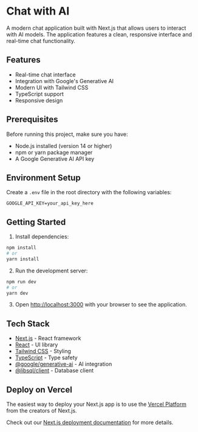 # Chat with AI

A modern chat application built with Next.js that allows users to interact with AI models. The application features a clean, responsive interface and real-time chat functionality.

## Features

- Real-time chat interface
- Integration with Google's Generative AI
- Modern UI with Tailwind CSS
- TypeScript support
- Responsive design

## Prerequisites

Before running this project, make sure you have:
- Node.js installed (version 14 or higher)
- npm or yarn package manager
- A Google Generative AI API key

## Environment Setup

Create a `.env` file in the root directory with the following variables:
```env
GOOGLE_API_KEY=your_api_key_here
```

## Getting Started

1. Install dependencies:
```bash
npm install
# or
yarn install
```

2. Run the development server:
```bash
npm run dev
# or
yarn dev
```

3. Open [http://localhost:3000](http://localhost:3000) with your browser to see the application.

## Tech Stack

- [Next.js](https://nextjs.org) - React framework
- [React](https://reactjs.org) - UI library
- [Tailwind CSS](https://tailwindcss.com) - Styling
- [TypeScript](https://www.typescriptlang.org) - Type safety
- [@google/generative-ai](https://www.npmjs.com/package/@google/generative-ai) - AI integration
- [@libsql/client](https://www.npmjs.com/package/@libsql/client) - Database client

## Deploy on Vercel

The easiest way to deploy your Next.js app is to use the [Vercel Platform](https://vercel.com/new?utm_medium=default-template&filter=next.js&utm_source=create-next-app&utm_campaign=create-next-app-readme) from the creators of Next.js.

Check out our [Next.js deployment documentation](https://nextjs.org/docs/app/building-your-application/deploying) for more details.
